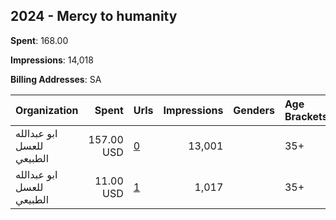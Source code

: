 ## 2024 - Mercy to humanity 
**Spent**: 168.00

**Impressions**: 14,018

**Billing Addresses**: SA

|Organization|Spent|Urls|Impressions|Genders|Age Brackets|Country Codes|
|:---|---:|:---|---:|:---|:---|:---|
|ابو عبدالله للعسل الطبيعي|157.00 USD|[0](https://www.snap.com/political-ads/asset/ac7b3c2bc27ae7cdefd91c1f50b984057df7fdafa5239c0fafd11e3dd257a6bf?mediaType=mp4)|13,001||35+|saudi arabia|
|ابو عبدالله للعسل الطبيعي|11.00 USD|[1](https://www.snap.com/political-ads/asset/a510b6bd90b74baca7693ae85699b87ea0fb35364517cfa5a339c42836026c51?mediaType=mp4)|1,017||35+|saudi arabia|
